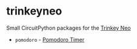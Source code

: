 # trinkeyneo
Small CircuitPython packages for the [Trinkey Neo](https://www.adafruit.com/product/4870)

- `pomodoro` - [Pomodoro Timer](pomodoro)
